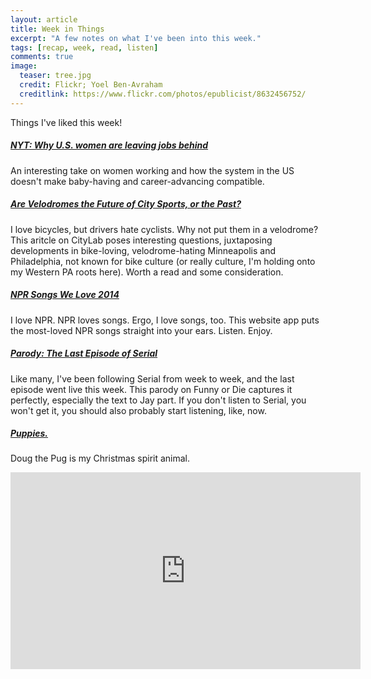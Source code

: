 ```yaml
---
layout: article
title: Week in Things
excerpt: "A few notes on what I've been into this week."
tags: [recap, week, read, listen]
comments: true
image:
  teaser: tree.jpg
  credit: Flickr; Yoel Ben-Avraham
  creditlink: https://www.flickr.com/photos/epublicist/8632456752/
---
```

Things I've liked this week!

##### [NYT: Why U.S. women are leaving jobs behind](http://www.nytimes.com/2014/12/14/upshot/us-employment-women-not-working.html?_r=0)
An interesting take on women working and how the system in the US doesn't make baby-having and career-advancing compatible. 

##### [Are Velodromes the Future of City Sports, or the Past?](http://www.citylab.com/politics/2014/12/are-velodromes-the-future-of-sports-for-cities/383849/)
I love bicycles, but drivers hate cyclists. Why not put them in a velodrome? This aritcle on CityLab poses interesting questions, juxtaposing developments in bike-loving, velodrome-hating Minneapolis and Philadelphia, not known for bike culture (or really culture, I'm holding onto my Western PA roots here). Worth a read and some consideration.

##### [NPR Songs We Love 2014](http://www.citylab.com/commute/2014/12/the-secret-history-of-cars-begins-with-bicycles/383254/)
I love NPR. NPR loves songs. Ergo, I love songs, too. This website app puts the most-loved NPR songs straight into your ears. Listen. Enjoy. 

##### [Parody: The Last Episode of Serial](http://www.funnyordie.com/videos/6ab2d45a77/the-last-episode-of-serial)
Like many, I've been following Serial from week to week, and the last episode went live this week. This parody on Funny or Die captures it perfectly, especially the text to Jay part. If you don't listen to Serial, you won't get it, you should also probably start listening, like, now.

##### [Puppies.](http://www.youtube.com/watch?v=2ie_XgIM06M)
Doug the Pug is my Christmas spirit animal.

<iframe width="560" height="315" src="http://www.youtube.com/watch?v=2ie_XgIM06M" frameborder="0"> </iframe>





